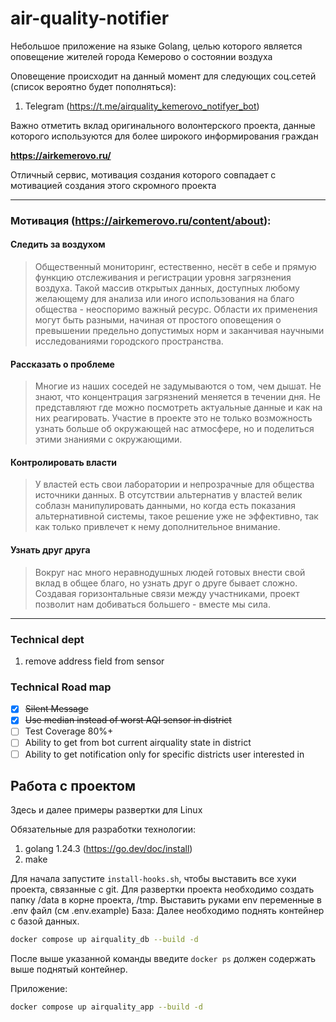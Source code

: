 # air-quality-notifier

Небольшое приложение на языке Golang, целью которого является оповещение жителей города Кемерово о состоянии воздуха

Оповещение происходит на данный момент для следующих соц.сетей (список вероятно будет пополняться):
1. Telegram (https://t.me/airquality_kemerovo_notifyer_bot)

Важно отметить вклад оригинального волонтерского проекта, данные которого используются для более широкого информирования граждан

**https://airkemerovo.ru/**

Отличный сервис, мотивация создания которого совпадает с мотивацией создания этого скромного проекта

---

### Мотивация (https://airkemerovo.ru/content/about):

#### Следить за воздухом
> Общественный мониторинг, естественно, несёт в себе и прямую функцию отслеживания и регистрации уровня загрязнения воздуха. Такой массив открытых данных, доступных любому желающему для анализа или иного использования на благо общества - неоспоримо важный ресурс. 
> Области их применения могут быть разными, начиная от простого оповещения о превышении предельно допустимых норм и заканчивая научными исследованиями городского пространства.

#### Рассказать о проблеме 
> Многие из наших соседей не задумываются о том, чем дышат. Не знают, что концентрация загрязнений меняется в течении дня. Не представляют где можно посмотреть актуальные данные и как на них реагировать. 
> Участие в проекте это не только возможность узнать больше об окружающей нас атмосфере, но и поделиться этими знаниями с окружающими.

#### Контролировать власти 
> У властей есть свои лаборатории и непрозрачные для общества источники данных. В отсутствии альтернатив у властей велик соблазн манипулировать данными, но когда есть показания альтернативной системы, такое решение уже не эффективно, так как только привлечет к нему дополнительное внимание.

#### Узнать друг друга 
> Вокруг нас много неравнодушных людей готовых внести свой вклад в общее благо, но узнать друг о друге бывает сложно. Создавая горизонтальные связи между участниками, проект позволит нам добиваться большего - вместе мы сила.
---

### Technical dept
1. remove address field from sensor

### Technical Road map
- [X] ~~Silent Message~~
- [X] ~~Use median instead of worst AQI sensor in district~~
- [ ] Test Coverage 80%+
- [ ] Ability to get from bot current airquality state in district 
- [ ] Ability to get notification only for specific districts user interested in

## Работа с проектом
Здесь и далее примеры развертки для Linux

Обязательные для разработки технологии:
1. golang 1.24.3 (https://go.dev/doc/install) 
2. make

Для начала запустите `install-hooks.sh`, чтобы выставить все хуки проекта, связанные с git.
Для развертки проекта необходимо создать папку /data в корне проекта, /tmp.
Выставить руками env переменные в .env файл (см .env.example)
База:
Далее необходимо поднять контейнер с базой данных. 
```sh
docker compose up airquality_db --build -d
```
После выше указанной команды введите `docker ps` должен содержать выше поднятый контейнер.

Приложение:
```sh
docker compose up airquality_app --build -d
```